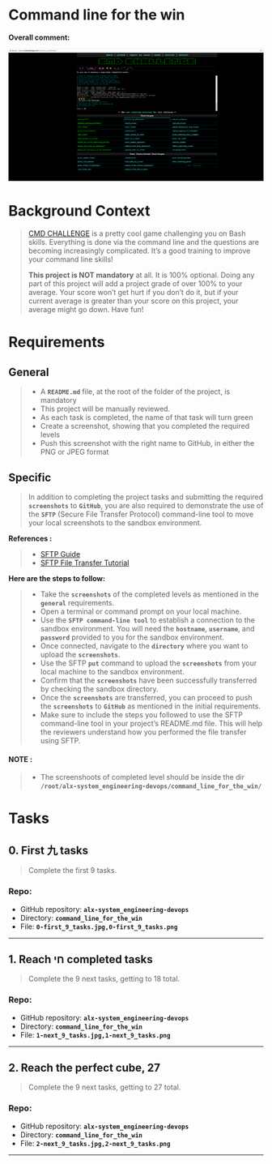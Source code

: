 # Command line for the win

**Overall comment:**

![](./assets/Command.png)

# Background Context
> 
> [CMD CHALLENGE](https://cmdchallenge.com/ "CMD CHALLENGE") is a pretty cool game challenging you on Bash skills. Everything is done via the command line and the questions are becoming increasingly complicated. It’s a good training to improve your command line skills!
> 
> **This project is NOT mandatory** at all. It is 100% optional. Doing any part of this project will add a project grade of over 100% to your average. Your score won’t get hurt if you don’t do it, but if your current average is greater than your score on this project, your average might go down. Have fun!

# Requirements

## General
> -   A **`README.md`** file, at the root of the folder of the project, is mandatory
> -   This project will be manually reviewed.
> -   As each task is completed, the name of that task will turn green
> -   Create a screenshot, showing that you completed the required levels
> -   Push this screenshot with the right name to GitHub, in either the PNG or JPEG format

## Specific
> 
> In addition to completing the project tasks and submitting the required **`screenshots`** to **`GitHub`**, you are also required to demonstrate the use of the **`SFTP`** (Secure File Transfer Protocol) command-line tool to move your local screenshots to the sandbox environment.
> 
**References :**
> 
> -   [SFTP Guide](https://man.openbsd.org/sftp "SFTP Guide")
> -   [SFTP File Transfer Tutorial](https://www.digitalocean.com/community/tutorials/how-to-use-sftp-to-securely-transfer-files-with-a-remote-server "SFTP File Transfer Tutorial")
>
**Here are the steps to follow:**
> 
> -   Take the **`screenshots`** of the completed levels as mentioned in the **`general`** requirements.
> -   Open a terminal or command prompt on your local machine.
> -   Use the **`SFTP command-line tool`** to establish a connection to the sandbox environment. You will need the **`hostname`**, **`username`**, and **`password`** provided to you for the sandbox environment.
> -   Once connected, navigate to the **`directory`** where you want to upload the **`screenshots`**.
> -   Use the SFTP **`put`** command to upload the **`screenshots`** from your local machine to the sandbox environment.
> -   Confirm that the **`screenshots`** have been successfully transferred by checking the sandbox directory.
> -   Once the **`screenshots`** are transferred, you can proceed to push the **`screenshots`** to **`GitHub`** as mentioned in the initial requirements.
> -   Make sure to include the steps you followed to use the SFTP command-line tool in your project’s README.md file. This will help the reviewers understand how you performed the file transfer using SFTP.
>
#### NOTE :
> 
> -   The screenshoots of completed level should be inside the dir **`/root/alx-system_engineering-devops/command_line_for_the_win/`**

# Tasks

## 0\. First 九 tasks
> Complete the first 9 tasks.
> 
### **Repo:**

-   GitHub repository: **`alx-system_engineering-devops`**
-   Directory: **`command_line_for_the_win`**
-   File: **`0-first_9_tasks.jpg,0-first_9_tasks.png`**

---

## 1\. Reach חי completed tasks
> Complete the 9 next tasks, getting to 18 total.
> 
### **Repo:**

-   GitHub repository: **`alx-system_engineering-devops`**
-   Directory: **`command_line_for_the_win`**
-   File: **`1-next_9_tasks.jpg,1-next_9_tasks.png`**

---

## 2\. Reach the perfect cube, 27
> Complete the 9 next tasks, getting to 27 total.
> 
### **Repo:**

-   GitHub repository: **`alx-system_engineering-devops`**
-   Directory: **`command_line_for_the_win`**
-   File: **`2-next_9_tasks.jpg,2-next_9_tasks.png`**

---
